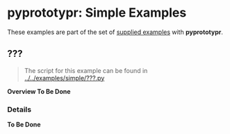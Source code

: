 # pyprototypr: Simple Examples

These examples are part of the set of [supplied examples](index.md) with **pyprototypr**.


## ???

> The script for this example can be found in [../../examples/simple/???.py](???.py)

**Overview To Be Done**

### Details

**To Be Done**
